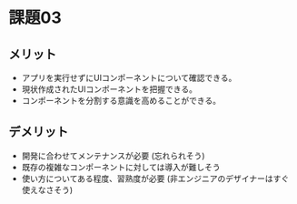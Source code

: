 # 課題03

## メリット

- アプリを実行せずにUIコンポーネントについて確認できる。
- 現状作成されたUIコンポーネントを把握できる。
- コンポーネントを分割する意識を高めることができる。

## デメリット

- 開発に合わせてメンテナンスが必要  (忘れられそう)
- 既存の複雑なコンポーネントに対しては導入が難しそう
- 使い方についてある程度、習熟度が必要 (非エンジニアのデザイナーはすぐ使えなさそう)
